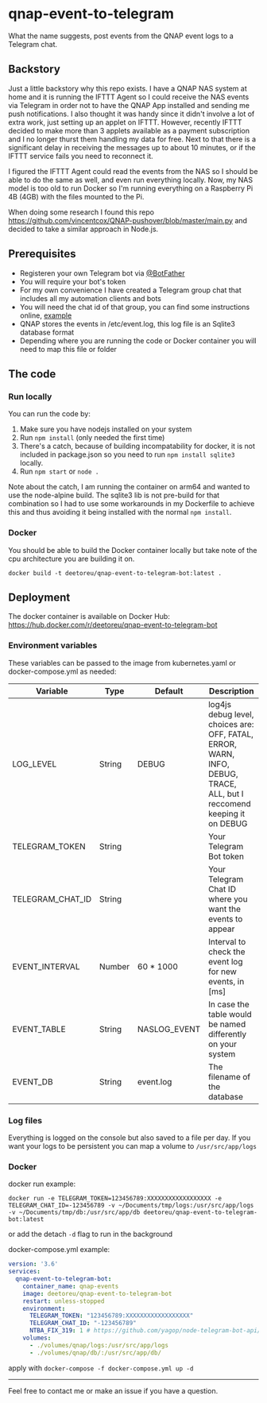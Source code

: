 # qnap-event-to-telegram
What the name suggests, post events from the QNAP event logs to a Telegram chat.

## Backstory
Just a little backstory why this repo exists. I have a QNAP NAS system at home and it is running the IFTTT Agent so I could receive the NAS events via Telegram in order not to have the QNAP App installed and sending me push notifications. I also thought it was handy since it didn't involve a lot of extra work, just setting up an applet on IFTTT.
However, recently IFTTT decided to make more than 3 applets available as a payment subscription and I no longer thurst them handling my data for free. Next to that there is a significant delay in receiving the messages up to about 10 minutes, or if the IFTTT service fails you need to reconnect it.

I figured the IFTTT Agent could read the events from the NAS so I should be able to do the same as well, and even run everything locally. Now, my NAS model is too old to run Docker so I'm running everything on a Raspberry Pi 4B (4GB) with the files mounted to the Pi.

When doing some research I found this repo https://github.com/vincentcox/QNAP-pushover/blob/master/main.py and decided to take a similar approach in Node.js.

## Prerequisites
* Registeren your own Telegram bot via [@BotFather](https://core.telegram.org/bots#6-botfather)
* You will require your bot's token
* For my own convenience I have created a Telegram group chat that includes all my automation clients and bots
* You will need the chat id of that group, you can find some instructions online, [example](https://stackoverflow.com/questions/32423837/telegram-bot-how-to-get-a-group-chat-id)
* QNAP stores the events in /etc/event.log, this log file is an Sqlite3 database format
* Depending where you are running the code or Docker container you will need to map this file or folder

## The code
### Run locally
You can run the code by:
1. Make sure you have nodejs installed on your system
2. Run `npm install` (only needed the first time)
3. There's a catch, because of building incompatability for docker, it is not included in package.json so you need to run `npm install sqlite3` locally.
4. Run `npm start` or `node .`

Note about the catch, I am running the container on arm64 and wanted to use the node-alpine build. The sqlite3 lib is not pre-build for that combination so I had to use some workarounds in my Dockerfile to achieve this and thus avoiding it being installed with the normal `npm install`.

### Docker
You should be able to build the Docker container locally but take note of the cpu architecture you are building it on.
```
docker build -t deetoreu/qnap-event-to-telegram-bot:latest .
```

## Deployment
The docker container is available on Docker Hub: https://hub.docker.com/r/deetoreu/qnap-event-to-telegram-bot

### Environment variables
These variables can be passed to the image from kubernetes.yaml or docker-compose.yml as needed:

Variable | Type | Default | Description |
-------- | ---- | ------- | ----------- |
LOG_LEVEL | String | DEBUG | log4js debug level, choices are: OFF, FATAL, ERROR, WARN, INFO, DEBUG, TRACE, ALL, but I reccomend keeping it on DEBUG
TELEGRAM_TOKEN | String |  | Your Telegram Bot token
TELEGRAM_CHAT_ID | String |  | Your Telegram Chat ID where you want the events to appear
EVENT_INTERVAL | Number | 60 * 1000 | Interval to check the event log for new events, in [ms]
EVENT_TABLE | String | NASLOG_EVENT | In case the table would be named differently on your system
EVENT_DB | String | event.log | The filename of the database

### Log files
Everything is logged on the console but also saved to a file per day.
If you want your logs to be persistent you can map a volume to `/usr/src/app/logs`

### Docker
docker run example:
```
docker run -e TELEGRAM_TOKEN=123456789:XXXXXXXXXXXXXXXXXX -e TELEGRAM_CHAT_ID=-123456789 -v ~/Documents/tmp/logs:/usr/src/app/logs -v ~/Documents/tmp/db:/usr/src/app/db deetoreu/qnap-event-to-telegram-bot:latest
```
or add the detach `-d` flag to run in the background

docker-compose.yml example:
```yaml
version: '3.6'
services:
  qnap-event-to-telegram-bot:
    container_name: qnap-events
    image: deetoreu/qnap-event-to-telegram-bot
    restart: unless-stopped
    environment:
      TELEGRAM_TOKEN: "123456789:XXXXXXXXXXXXXXXXXX"
      TELEGRAM_CHAT_ID: "-123456789"
      NTBA_FIX_319: 1 # https://github.com/yagop/node-telegram-bot-api/issues/484
    volumes:
      - ./volumes/qnap/logs:/usr/src/app/logs
      - ./volumes/qnap/db/:/usr/src/app/db/
```
apply with `docker-compose -f docker-compose.yml up -d`

---

Feel free to contact me or make an issue if you have a question.

